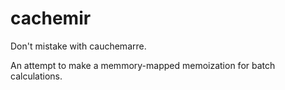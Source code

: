 # cachemir

Don't mistake with cauchemarre.

An attempt to make a memmory-mapped memoization for batch calculations.

